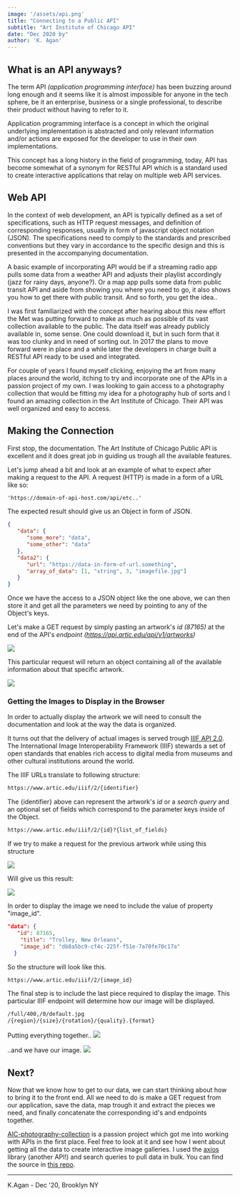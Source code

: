 ```yaml
---
image: '/assets/api.png'
title: "Connecting to a Public API"
subtitle: "Art Institute of Chicago API"
date: "Dec 2020 by"
author: 'K. Agan'
---
```


## What is an API anyways?
The term API *(application programming interface)* has been buzzing around long enough and it seems like it is almost impossible for anyone in the tech sphere, be it an enterprise, business or a single professional, to describe their product without having to refer to it. 

Application programming interface is a concept in which the original underlying implementation is abstracted and only relevant information and/or actions are exposed for the developer to use in their own implementations. 

This concept has a long history in the field of programming, today, API has become somewhat of a synonym for RESTful API which is a standard used to create interactive applications that relay on multiple web API services. 

## Web API
In the context of web development, an API is typically defined as a set of specifications, such as HTTP request messages, and definition of corresponding responses, usually in form of javascript object notation (JSON). The specifications need to comply to the standards and prescribed conventions but they vary in accordance to the specific design and this is presented in the accompanying documentation. 

A basic example of incorporating API would be if a streaming radio app pulls some data from a weather API and adjusts their playlist accordingly (jazz for rainy days, anyone?). Or a map app pulls some data from public transit API and aside from showing you where you need to go, it also shows you how to get there with public transit. And so forth, you get the idea..

I was first familiarized with the concept after hearing about this new effort the Met was putting forward to make as much as possible of its vast collection available to the public. The data itself was already publicly available in, some sense. One could download it, but in such form that it was too clunky and in need of sorting out. In 2017 the plans to move forward were in place and a while later the developers in charge built a RESTful API ready to be used and integrated.

For couple of years I found myself clicking, enjoying the art from many places around the world, itching to try and incorporate one of the APIs in a passion project of my own. I was looking to gain access to a photography collection that would be fitting my idea for a photography hub of sorts and I found an amazing collection in the Art Institute of Chicago. Their API was well organized and easy to access.

## Making the Connection

First stop, the documentation. The Art Institute of Chicago Public API is excellent and it does great job in guiding us trough all the available features.

Let's jump ahead a bit and look at an example of what to expect after making a request to the API. A request (HTTP) is made in a form of a URL like so:

```html
'https://domain-of-api-host.com/api/etc..'
```
The expected result should give us an Object in form of JSON.

```json
{
   "data": {
      "some_more": "data",
      "some_other": "data"
   },
   "data2": {
      "url": "https://data-in-form-of-url.something",
      "array_of_data": [1, "string", 3, "imagefile.jpg"]
   }
}
```
Once we have the access to a JSON object like the one above, we can then store it and get all the parameters we need by pointing to any of the Object's keys.

Let's make a GET request by simply pasting an artwork's *id (87165)* at the end of the API's *endpoint (https://api.artic.edu/api/v1/artworks)*

<img class='markdown-img' src='/assets/content/posts/aic_api_article/browser_get.png' />

This particular request will return an object containing all of the available information about that specific artwork.

<img class='markdown-img' src='/assets/content/posts/aic_api_article/browser_get_body.png' />

### Getting the Images to Display in the Browser

In order to actually display the artwork we will need to consult the documentation and look at the way the data is organized. 

It turns out that the delivery of actual images is served trough <a href='https://iiif.io/api/image/2.0/' target=_blank>IIIF API 2.0</a>. The International Image Interoperability Framework (IIIF) stewards a set of open standards that enables rich access to digital media from museums and other cultural institutions around the world.

The IIIF URLs translate to following structure:

```html
https://www.artic.edu/iiif/2/{identifier}
```
The {identifier} above can represent the artwork's *id* or a *search query* and an optional set of fields which correspond to the parameter keys inside of the Object.

```html
https://www.artic.edu/iiif/2/{id}?{list_of_fields}
```
If we try to make a request for the previous artwork while using this structure

<img class='markdown-img' src='/assets/content/posts/aic_api_article/browser_get_frank.png' />

Will give us this result:

<img class='markdown-img' src='/assets/content/posts/aic_api_article/browser_get_frank_body.png' />

In order to display the image we need to include the value of property "image_id".

```json
"data": {
   "id": 87165,
    "title": "Trolley, New Orleans",
    "image_id": "db8a5bc9-cf4c-225f-f51e-7a70fe70c17a"
  }
```
So the structure will look like this.

```html
https://www.artic.edu/iiif/2/{image_id}
```

The final step is to include the last piece required to display the image. This particular IIIF endpoint will determine how our image will be displayed. 

```html
/full/400,/0/default.jpg
/{region}/{size}/{rotation}/{quality}.{format}
```
Putting everything together..
<img class='markdown-img' src='/assets/content/posts/aic_api_article/browser_get_image.png' />

..and we have our image.
<img class='markdown-img' src='/assets/content/posts/aic_api_article/browser_get_image_body.jpg' />

## Next?

Now that we know how to get to our data, we can start thinking about how to bring it to the front end. All we need to do is make a GET request from our application, save the data, map trough it and extract the pieces we need, and finally concatenate the corresponding id's and endpoints together.

<a href='https://AIC-photography-collection.info' target=_blank>AIC-photography-collection</a> is a passion project which got me into working with APIs in the first place. Feel free to look at it and see how I went about getting all the data to create interactive image galleries. I used the <a href='https://www.npmjs.com/package/axios' target=_blank>axios</a> library (another API!) and search queries to pull data in bulk. You can find the source in <a href='https://github.com/agan-k/aic-photography-selection/tree/master/src' target=_blank>this repo</a>.

<hr/>
<p class='signature'>K.Agan - Dec '20, Brooklyn NY</p>





